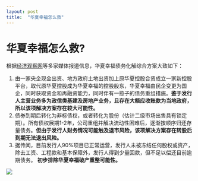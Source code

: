 ```yaml
---
layout: post
title:  "华夏幸福怎么救"
---
```


# 华夏幸福怎么救?
根据[经济观察网](http://www.eeo.com.cn/2021/0617/491910.shtml)等多家媒体报道信息，华夏幸福债务化解综合方案大致如下： 

1. 由一家央企现金出资、地方政府土地出资加上原华夏控股合资成立一家新控股平台，取代原华夏控股成为华夏幸福的控股股东，华夏幸福由民企变更为国企，同时获取资金和再融资能力，同时伴有一揽子的债务重组措施。**鉴于发行人主营业务多为政信类基建及房地产业务，且存在大额应收账款为当地政府，所以该项解决方案存在较大可能性。**
2. 债券到期后转化为非标债权，或者转化为股份（估计二级市场出售具有锁定期）。所有债权展期1-2年，公司重组并解决流动性困难后，逐渐按顺序归还存量债务。**但由于发行人财务情况可能触及退市风险，该项解决方案存在转股后到期无法退出风险。**
3. 据传闻，目前发行人90%项目已正常运营，发行人未被冻结任何股权或资产，除去工资、工程款和基本保障外，发行人得到少量回款，但不足以偿还目前逾期债务。  **初步排除华夏幸福破产重整可能性。**

![](https://i.loli.net/2021/08/08/vLehC5oilpJZ8Tw.jpg)
